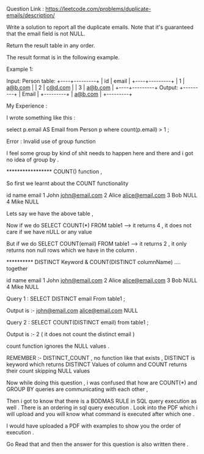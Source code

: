 Question Link : https://leetcode.com/problems/duplicate-emails/description/ 

Write a solution to report all the duplicate emails. Note that it's guaranteed that the email field is not NULL.

Return the result table in any order.

The result format is in the following example.

 

Example 1:

Input: 
Person table:
+----+---------+
| id | email   |
+----+---------+
| 1  | a@b.com |
| 2  | c@d.com |
| 3  | a@b.com |
+----+---------+
Output: 
+---------+
| Email   |
+---------+
| a@b.com |
+---------+



My Experience : 

I wrote something like this : 


select p.email AS Email from Person p where count(p.email) > 1 ; 

Error : Invalid use of group function

I feel some group by kind of shit needs to happen here and there and i got no idea of group by . 


***************** COUNT() function , 


So first we learnt about the COUNT functionality 

id	name	email
1	John	john@email.com
2	Alice	alice@email.com
3	Bob	NULL
4	Mike	NULL

Lets say we have the above table , 

Now if we do 
SELECT COUNT(*) FROM table1 --> it returns 4 , it does not care if we have nULL or any value 

But if we do 
SELECT COUNT(email) FROM table1 --> it returns 2 , it only returns non null rows which we have in the column . 






********** DISTINCT Keyword & COUNT(DISTINCT columnName) .... together 

id	name	email
1	John	john@email.com
2	Alice	alice@email.com
3	Bob	NULL
4	Mike	NULL

Query 1 : SELECT DISTINCT email From table1 ; 

Output is :- 
john@email.com
alice@email.com
NULL


Query 2 : SELECT COUNT(DISTINCT email) from table1 ; 

Output is :- 
2 ( it does not count the distinct email ) 

count function ignores the NULL values . 

REMEMBER :-   DISTINCT_COUNT  , no function like that exists , DISTINCT is keyword which returns DISTINCT Values of column and COUNT returns their count skipping NULL values 


Now while doing this question , i was confused that how are COUNT(*) and GROUP BY queries are communicating with each other , 

Then i got to know that there is a BODMAS RULE in SQL query execution as well . 
There is an ordering in sql query execution . 
Look into the PDF which i will upload and you will know what command is executed after which one . 

I would have uploaded a PDF with examples to show you the order of execution . 

Go Read that and then the answer for this question is also written there . 






